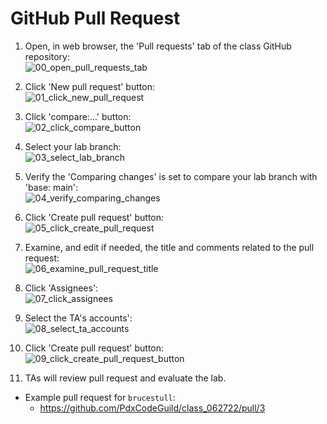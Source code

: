 # GitHub Pull Request

1. Open, in web browser, the 'Pull requests' tab of the class GitHub repository:  
![00_open_pull_requests_tab](https://user-images.githubusercontent.com/47562501/175929154-f3e4a8c3-6553-49fa-96aa-3dd525db72e2.png)

1. Click 'New pull request' button:  
![01_click_new_pull_request](https://user-images.githubusercontent.com/47562501/175929182-d8f1aa35-28df-4771-afed-458064861732.png)

1. Click 'compare:...' button:  
![02_click_compare_button](https://user-images.githubusercontent.com/47562501/175929208-06ddb87a-dc6b-49ac-b114-6a0d3585c350.png)

1. Select your lab branch:  
![03_select_lab_branch](https://user-images.githubusercontent.com/47562501/175929237-9fe09972-cc79-4be2-aae8-aca4547b33fd.png)

1. Verify the 'Comparing changes' is set to compare your lab branch with 'base: main':  
![04_verify_comparing_changes](https://user-images.githubusercontent.com/47562501/175929257-e582d9ba-61bc-4b02-aa93-eab9e8d1ead3.png)

1. Click 'Create pull request' button:  
![05_click_create_pull_request](https://user-images.githubusercontent.com/47562501/175929274-627d1818-fe98-4c56-8715-8f7407807f01.png)

1. Examine, and edit if needed, the title and comments related to the pull request:  
![06_examine_pull_request_title](https://user-images.githubusercontent.com/47562501/175929292-e3fdeffa-8d0f-414f-9dbc-9c7d088751e9.png)

1. Click 'Assignees':  
![07_click_assignees](https://user-images.githubusercontent.com/47562501/175929309-eb9f909b-46c2-41dc-919f-b43ac60768c3.png)

1. Select the TA's accounts':  
![08_select_ta_accounts](https://user-images.githubusercontent.com/47562501/175929330-97430e33-e909-4013-99a4-e398f1d50d27.png)

1. Click 'Create pull request' button:  
![09_click_create_pull_request_button](https://user-images.githubusercontent.com/47562501/175929349-01db59d2-7d13-47a3-810e-8e85642b879b.png)

1. TAs will review pull request and evaluate the lab.

* Example pull request for `brucestull`:
    * https://github.com/PdxCodeGuild/class_062722/pull/3
